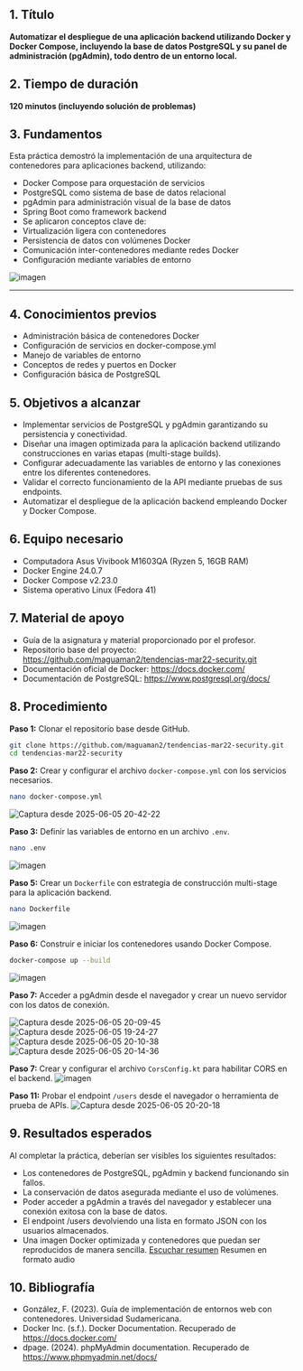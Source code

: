 

## 1. Título  
**Automatizar el despliegue de una aplicación backend utilizando Docker y Docker Compose, incluyendo la base de datos PostgreSQL y su panel de administración (pgAdmin), todo dentro de un entorno local.**

## 2. Tiempo de duración  
**120 minutos (incluyendo solución de problemas)**  

## 3. Fundamentos
Esta práctica demostró la implementación de una arquitectura de contenedores para aplicaciones backend, utilizando:

- Docker Compose para orquestación de servicios
- PostgreSQL como sistema de base de datos relacional
- pgAdmin para administración visual de la base de datos
- Spring Boot como framework backend
- Se aplicaron conceptos clave de:
- Virtualización ligera con contenedores
- Persistencia de datos con volúmenes Docker
- Comunicación inter-contenedores mediante redes Docker
- Configuración mediante variables de entorno


![imagen](https://github.com/user-attachments/assets/1b893d1f-e92e-4d74-b5ed-61df7a184e1d)



---

## 4. Conocimientos previos  
- Administración básica de contenedores Docker
- Configuración de servicios en docker-compose.yml
- Manejo de variables de entorno
-  Conceptos de redes y puertos en Docker
- Configuración básica de PostgreSQL

## 5. Objetivos a alcanzar  
- Implementar servicios de PostgreSQL y pgAdmin garantizando su persistencia y conectividad.
- Diseñar una imagen optimizada para la aplicación backend utilizando construcciones en varias etapas (multi-stage builds).
- Configurar adecuadamente las variables de entorno y las conexiones entre los diferentes contenedores.
- Validar el correcto funcionamiento de la API mediante pruebas de sus endpoints.
- Automatizar el despliegue de la aplicación backend empleando Docker y Docker Compose.



## 6. Equipo necesario  
- Computadora Asus Vivibook M1603QA (Ryzen 5, 16GB RAM)
- Docker Engine 24.0.7
- Docker Compose v2.23.0
- Sistema operativo Linux (Fedora 41)  

## 7. Material de apoyo  
- Guía de la asignatura y material proporcionado por el profesor.  
- Repositorio base del proyecto: https://github.com/maguaman2/tendencias-mar22-security.git  
- Documentación oficial de Docker: https://docs.docker.com/  
- Documentación de PostgreSQL: https://www.postgresql.org/docs/  


## 8. Procedimiento  

**Paso 1:** Clonar el repositorio base desde GitHub.
```bash
git clone https://github.com/maguaman2/tendencias-mar22-security.git
cd tendencias-mar22-security
  ```


**Paso 2:** Crear y configurar el archivo `docker-compose.yml` con los servicios necesarios.

```bash
nano docker-compose.yml
  ```
![Captura desde 2025-06-05 20-42-22](https://github.com/user-attachments/assets/9b52f385-361a-4a26-9b54-a98383152e74)


**Paso 3:** Definir las variables de entorno en un archivo `.env`.
```bash
nano .env
  ```
![imagen](https://github.com/user-attachments/assets/4bf2fe67-afec-4f1a-9f7e-1c4048398e9c)


**Paso 5:** Crear un `Dockerfile` con estrategia de construcción multi-stage para la aplicación backend.
```bash
nano Dockerfile
  ```
![imagen](https://github.com/user-attachments/assets/47803b57-1495-4ae2-ab24-64935302c3d7)


**Paso 6:** Construir e iniciar los contenedores usando Docker Compose.
```bash
docker-compose up --build
  ```
![imagen](https://github.com/user-attachments/assets/e6a60f28-7322-4518-a6db-0635cca658f4)

**Paso 7:** Acceder a pgAdmin desde el navegador y crear un nuevo servidor con los datos de conexión.

![Captura desde 2025-06-05 20-09-45](https://github.com/user-attachments/assets/beb8f188-71a5-4efb-916c-3dc0932fd9e5)
![Captura desde 2025-06-05 19-24-27](https://github.com/user-attachments/assets/606c8ebf-ca7b-48a8-a349-ea01c00fc1ee)
![Captura desde 2025-06-05 20-10-38](https://github.com/user-attachments/assets/c7049813-e0ae-4c3c-b386-a5717c370d0e)
![Captura desde 2025-06-05 20-14-36](https://github.com/user-attachments/assets/12fd4bd1-a99b-4cbc-9b76-f6d83a0c0d64)



**Paso 7:** Crear y configurar el archivo `CorsConfig.kt` para habilitar CORS en el backend.
![imagen](https://github.com/user-attachments/assets/168e6d64-8b96-48d3-ae10-5eeacf9208d8)


**Paso 11:** Probar el endpoint `/users` desde el navegador o herramienta de prueba de APIs.
![Captura desde 2025-06-05 20-20-18](https://github.com/user-attachments/assets/740e38f6-8e83-4fc3-864b-c069e4bab6cc)

## 9. Resultados esperados  
Al completar la práctica, deberían ser visibles los siguientes resultados:
- Los contenedores de PostgreSQL, pgAdmin y backend funcionando sin fallos.
- La conservación de datos asegurada mediante el uso de volúmenes.
- Poder acceder a pgAdmin a través del navegador y establecer una conexión exitosa con la base de datos.
- El endpoint /users devolviendo una lista en formato JSON con los usuarios almacenados.
- Una imagen Docker optimizada y contenedores que puedan ser reproducidos de manera sencilla.
[Escuchar resumen](https://drive.google.com/file/d/1aZvHAp5T2FOMuX6MeNfZogDZMPbxkJ16/view?usp=drive_link)
Resumen en formato audio

 

## 10. Bibliografía
- González, F. (2023). Guía de implementación de entornos web con contenedores. Universidad Sudamericana.
- Docker Inc. (s.f.). Docker Documentation. Recuperado de https://docs.docker.com/
- dpage. (2024). phpMyAdmin documentation. Recuperado de https://www.phpmyadmin.net/docs/


